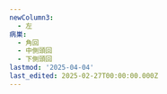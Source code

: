 ```yaml
---
newColumn3:
  - 左
病巣:
  - 角回
  - 中側頭回
  - 下側頭回
lastmod: '2025-04-04'
last_edited: 2025-02-27T00:00:00.000Z
---
```




